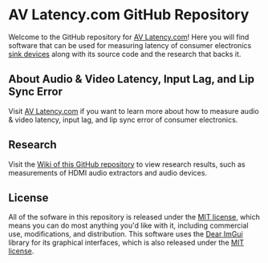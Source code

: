 # AV Latency.com GitHub Repository

Welcome to the GitHub repository for [AV Latency.com](https://avlatency.com)! Here you will find software that can be used for measuring latency of consumer electronics [sink devices](https://avlatency.com/terminology/#sink-device) along with its source code and the research that backs it.

## About Audio & Video Latency, Input Lag, and Lip Sync Error

Visit [AV Latency.com](https://avlatency.com) if you want to learn more about how to measure audio & video latency, input lag, and lip sync error of consumer electronics.

## Research
Visit the [Wiki of this GitHub repository](https://github.com/AVLatency/Latency-Measurement/wiki) to view research results, such as measurements of HDMI audio extractors and audio devices.

## License

All of the sofware in this repository is released under the [MIT license](https://github.com/AVLatency/Latency-Measurement/blob/main/LICENSE), which means you can do most anything you'd like with it, including commercial use, modifications, and distribution. This software uses the [Dear ImGui](https://github.com/ocornut/imgui) library for its graphical interfaces, which is also released under the [MIT license](https://github.com/ocornut/imgui/blob/master/LICENSE.txt).
